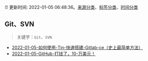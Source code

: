 :alarm_clock: 更新时间: 2022-01-05 06:48:36。[来源分类](../README.md)、[标签分类](../TAGS.md)、[时间分类](../TIMELINE.md)

## Git、SVN


> 关键字：`Git`、`SVN`



- [2022-01-05-如何使用-Tin-快速搭建-Gitlab-ce（史上最简单方法）](https://www.v2ex.com/t/826346) 
- [2022-01-05-GitHub-打钱了，10-万美元！](https://toutiao.io/k/ndfqyy2) 